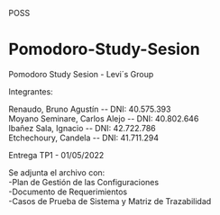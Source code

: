 POSS

# Pomodoro-Study-Sesion
Pomodoro Study Sesion - Levi´s Group

Integrantes:

Renaudo, Bruno Agustín -- DNI: 40.575.393<br>
Moyano Seminare, Carlos Alejo -- DNI: 40.802.646<br> 
Ibañez Sala, Ignacio -- DNI: 42.722.786<br>
Etchechoury, Candela -- DNI: 41.711.294<br>

Entrega TP1 - 01/05/2022

Se adjunta el archivo con:<br>
  -Plan de Gestión de las Configuraciones<br>
  -Documento de Requerimientos<br>
  -Casos de Prueba de Sistema y Matriz de Trazabilidad<br>
